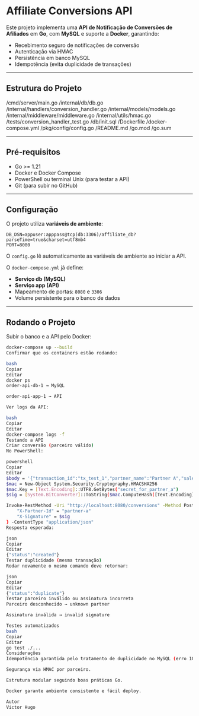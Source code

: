 # Affiliate Conversions API

Este projeto implementa uma **API de Notificação de Conversões de Afiliados** em **Go**, com **MySQL** e suporte a **Docker**, garantindo:

- Recebimento seguro de notificações de conversão
- Autenticação via HMAC
- Persistência em banco MySQL
- Idempotência (evita duplicidade de transações)

---

## Estrutura do Projeto

/cmd/server/main.go
/internal/db/db.go
/internal/handlers/conversion_handler.go
/internal/models/models.go
/internal/middleware/middleware.go
/internal/utils/hmac.go
/tests/conversion_handler_test.go
/db/init.sql
/Dockerfile
/docker-compose.yml
/pkg/config/config.go
/README.md
/go.mod
/go.sum



---

## Pré-requisitos

- Go >= 1.21
- Docker e Docker Compose
- PowerShell ou terminal Unix (para testar a API)
- Git (para subir no GitHub)

---

## Configuração

O projeto utiliza **variáveis de ambiente**:

```env
DB_DSN=appuser:apppass@tcp(db:3306)/affiliate_db?parseTime=true&charset=utf8mb4
PORT=8080
```
O `config.go` lê automaticamente as variáveis de ambiente ao iniciar a API.

O `docker-compose.yml` já define:

- **Serviço db (MySQL)**
- **Serviço app (API)**
- Mapeamento de portas: `8080` e `3306`
- Volume persistente para o banco de dados

---

## Rodando o Projeto

Subir o banco e a API pelo Docker:

```bash
docker-compose up --build
Confirmar que os containers estão rodando:

bash
Copiar
Editar
docker ps
order-api-db-1 → MySQL

order-api-app-1 → API

Ver logs da API:

bash
Copiar
Editar
docker-compose logs -f
Testando a API
Criar conversão (parceiro válido)
No PowerShell:

powershell
Copiar
Editar
$body = '{"transaction_id":"tx_test_1","partner_name":"Partner A","sale_amount":99.90}'
$mac = New-Object System.Security.Cryptography.HMACSHA256
$mac.Key = [Text.Encoding]::UTF8.GetBytes("secret_for_partner_a")
$sig = [System.BitConverter]::ToString($mac.ComputeHash([Text.Encoding]::UTF8.GetBytes($body))).Replace("-", "").ToLower()

Invoke-RestMethod -Uri "http://localhost:8080/conversions" -Method Post -Body $body -Headers @{
    "X-Partner-Id" = "partner-a"
    "X-Signature" = $sig
} -ContentType "application/json"
Resposta esperada:

json
Copiar
Editar
{"status":"created"}
Testar duplicidade (mesma transação)
Rodar novamente o mesmo comando deve retornar:

json
Copiar
Editar
{"status":"duplicate"}
Testar parceiro inválido ou assinatura incorreta
Parceiro desconhecido → unknown partner

Assinatura inválida → invalid signature

Testes automatizados
bash
Copiar
Editar
go test ./...
Considerações
Idempotência garantida pelo tratamento de duplicidade no MySQL (erro 1062).

Segurança via HMAC por parceiro.

Estrutura modular seguindo boas práticas Go.

Docker garante ambiente consistente e fácil deploy.

Autor
Victor Hugo